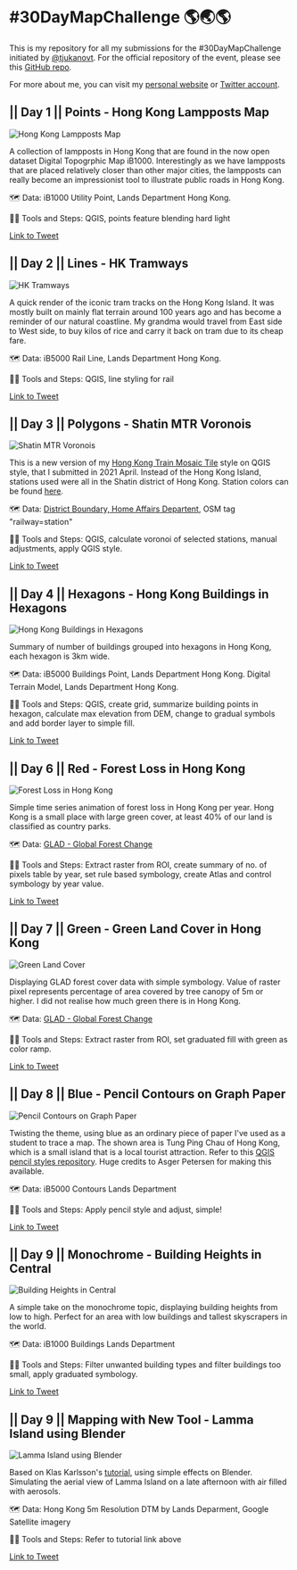 # #30DayMapChallenge 🌎🌏🌎

This is my repository for all my submissions for the #30DayMapChallenge initiated by [@tjukanovt](https://twitter.com/tjukanov). For the official repository of the event, please see this [GitHub repo](https://github.com/tjukanovt/30DayMapChallenge).

For more about me, you can visit my [personal website](https://clronniema.gitlab.io/) or [Twitter account](https://twitter.com/clronniema).


## || Day 1 || Points - Hong Kong Lampposts Map
![Hong Kong Lampposts Map](maps/day1/Wallpaper.png)

A collection of lampposts in Hong Kong that are found in the now open dataset Digital Topogrphic Map iB1000. Interestingly as we have lampposts that are placed relatively closer than other major cities, the lampposts can really become an impressionist tool to illustrate public roads in Hong Kong.

🗺 Data: iB1000 Utility Point, Lands Department Hong Kong.

🔨🔧 Tools and Steps: QGIS, points feature blending hard light

[Link to Tweet](https://twitter.com/clronniema/status/1455142587371769860)

## || Day 2 || Lines - HK Tramways
![HK Tramways](maps/day2/Wallpaper.png)

A quick render of the iconic tram tracks on the Hong Kong Island. It was mostly built on mainly flat terrain around 100 years ago and has become a reminder of our natural coastline. My grandma would travel from East side to West side, to buy kilos of rice and carry it back on tram due to its cheap fare.

🗺 Data: iB5000 Rail Line, Lands Department Hong Kong.

🔨🔧 Tools and Steps: QGIS, line styling for rail

[Link to Tweet](https://twitter.com/clronniema/status/1455504970153816068)

## || Day 3 || Polygons - Shatin MTR Voronois
![Shatin MTR Voronois](maps/day3/Twitter.png)

This is a new version of my [Hong Kong Train Mosaic Tile](https://plugins.qgis.org/styles/88/) style on QGIS style, that I submitted in 2021 April. Instead of the Hong Kong Island, stations used were all in the Shatin district of Hong Kong. Station colors can be found [here](https://svgur.com/i/JML.svg).

🗺 Data: [District Boundary, Home Affairs Departent](https://data.gov.hk/en-data/dataset/hk-had-json1-hong-kong-administrative-boundaries), OSM tag "railway=station"

🔨🔧 Tools and Steps: QGIS, calculate voronoi of selected stations, manual adjustments, apply QGIS style.

[Link to Tweet](https://twitter.com/clronniema/status/1455867363375517701)

## || Day 4 || Hexagons - Hong Kong Buildings in Hexagons
![Hong Kong Buildings in Hexagons](maps/day4/Wallpaper.png)

Summary of number of buildings grouped into hexagons in Hong Kong, each hexagon is 3km wide.

🗺 Data: iB5000 Buildings Point, Lands Department Hong Kong. Digital Terrain Model, Lands Department Hong Kong.

🔨🔧 Tools and Steps: QGIS, create grid, summarize building points in hexagon, calculate max elevation from DEM, change to gradual symbols and add border layer to simple fill.

[Link to Tweet](https://twitter.com/clronniema/status/1456199546694995969)


## || Day 6 || Red - Forest Loss in Hong Kong
![Forest Loss in Hong Kong](maps/day6/forest_loss.gif)

Simple time series animation of forest loss in Hong Kong per year. Hong Kong is a small place with large green cover, at least 40% of our land is classified as country parks. 

🗺 Data: [GLAD - Global Forest Change](https://glad.earthengine.app/)

🔨🔧 Tools and Steps: Extract raster from ROI, create summary of no. of pixels table by year, set rule based symbology, create Atlas and control symbology by year value.

[Link to Tweet](https://twitter.com/clronniema/status/1457017999190151169)

## || Day 7 || Green - Green Land Cover in Hong Kong
![Green Land Cover](maps/day7/Twitter.png)

Displaying GLAD forest cover data with simple symbology. Value of raster pixel represents percentage of area covered by tree canopy of 5m or higher. I did not realise how much green there is in Hong Kong.

🗺 Data: [GLAD - Global Forest Change](https://glad.earthengine.app/)

🔨🔧 Tools and Steps: Extract raster from ROI, set graduated fill with green as color ramp.

[Link to Tweet](https://twitter.com/clronniema/status/1457256511734906881)


## || Day 8 || Blue - Pencil Contours on Graph Paper
![Pencil Contours on Graph Paper](maps/day8/Twitter.png)

Twisting the theme, using blue as an ordinary piece of paper I've used as a student to trace a map. The shown area is Tung Ping Chau of Hong Kong, which is a small island that is a local tourist attraction. Refer to this [QGIS pencil styles repository](https://github.com/AsgerPetersen/qgis_styles/tree/master/pencil_styles). Huge credits to Asger Petersen for making this available.

🗺 Data: iB5000 Contours Lands Department

🔨🔧 Tools and Steps: Apply pencil style and adjust, simple! 

[Link to Tweet](https://twitter.com/clronniema/status/1457618894068326404)

## || Day 9 || Monochrome - Building Heights in Central
![Building Heights in Central](maps/day9/Twitter.png)

A simple take on the monochrome topic, displaying building heights from low to high. Perfect for an area with low buildings and tallest skyscrapers in the world.

🗺 Data: iB1000 Buildings Lands Department

🔨🔧 Tools and Steps: Filter unwanted building types and filter buildings too small, apply graduated symbology.

[Link to Tweet](https://twitter.com/clronniema/status/1457981290842497030)

## || Day 9 || Mapping with New Tool - Lamma Island using Blender
![Lamma Island using Blender](maps/day14/Twitter.png)

Based on Klas Karlsson's [tutorial](https://www.youtube.com/watch?v=AJJNX243k9E&ab_channel=KlasKarlsson), using simple effects on Blender. Simulating the aerial view of Lamma Island on a late afternoon with air filled with aerosols.

🗺 Data: Hong Kong 5m Resolution DTM by Lands Deparment, Google Satellite imagery

🔨🔧 Tools and Steps: Refer to tutorial link above

[Link to Tweet](https://twitter.com/clronniema/status/1457981290842497030)